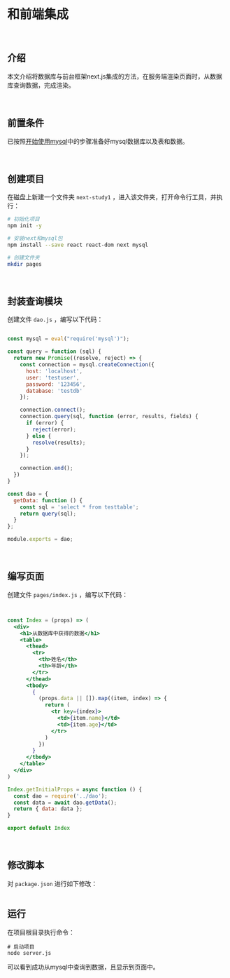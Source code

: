# 和前端集成

​	

## 介绍

本文介绍将数据库与前台框架next.js集成的方法，在服务端渲染页面时，从数据库查询数据，完成渲染。

​	

## 前置条件

已按照[开始使用mysql](start.md)中的步骤准备好mysql数据库以及表和数据。

​	

## 创建项目

在磁盘上新建一个文件夹 `next-study1` ，进入该文件夹，打开命令行工具，并执行： 

```sh
# 初始化项目
npm init -y

# 安装next和mysql包
npm install --save react react-dom next mysql

# 创建文件夹
mkdir pages
```

​	

## 封装查询模块

创建文件 `dao.js` ，编写以下代码：

```jsx

const mysql = eval("require('mysql')");

const query = function (sql) {
  return new Promise((resolve, reject) => {
    const connection = mysql.createConnection({
      host: 'localhost',
      user: 'testuser',
      password: '123456',
      database: 'testdb'
    });

    connection.connect();
    connection.query(sql, function (error, results, fields) {
      if (error) {
        reject(error);
      } else {
        resolve(results);
      }
    });

    connection.end();
  })
}

const dao = {
  getData: function () {
    const sql = 'select * from testtable';
    return query(sql);
  }
};

module.exports = dao;
```

​	

## 编写页面

创建文件 `pages/index.js` ，编写以下代码：

```jsx


const Index = (props) => (
  <div>
    <h1>从数据库中获得的数据</h1>
    <table>
      <thead>
        <tr>
          <th>姓名</th>
          <th>年龄</th>
        </tr>
      </thead>
      <tbody>
        {
          (props.data || []).map((item, index) => {
            return (
              <tr key={index}>
                <td>{item.name}</td>
                <td>{item.age}</td>
              </tr>
            )
          })
        }
      </tbody>
    </table>
  </div>
)

Index.getInitialProps = async function () {
  const dao = require('../dao');
  const data = await dao.getData();
  return { data: data };
}

export default Index
```

​	

## 修改脚本

对 `package.json` 进行如下修改：

```json

```



## 运行

在项目根目录执行命令：

```shell
# 启动项目
node server.js
```

可以看到成功从mysql中查询到数据，且显示到页面中。



 